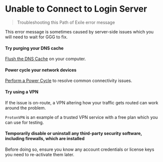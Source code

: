 # Unable to Connect to Login Server

> Troubleshooting this Path of Exile error message

<note>

This error message is sometimes caused by server-side issues which you will need to wait for GGG to fix.

</note>

<steps level="4">

#### Try purging your DNS cache

[Flush the DNS Cache](/miscellaneous/other/flush-the-dns-cache) on your computer.

#### Power cycle your network devices

[Perform a Power Cycle](/miscellaneous/other/perform-a-power-cycle) to resolve common connectivity issues.

#### Try using a VPN

If the issue is on-route, a VPN altering how your traffic gets routed can work around the problem.

`ProtonVPN` is an example of a trusted VPN service with a free plan which you can use for testing.

#### Temporarily disable or uninstall any third-party security software, including firewalls, which are installed

<warning>

Before doing so, ensure you know any account credentials or license keys you need to re-activate them later.

</warning>
</steps>
